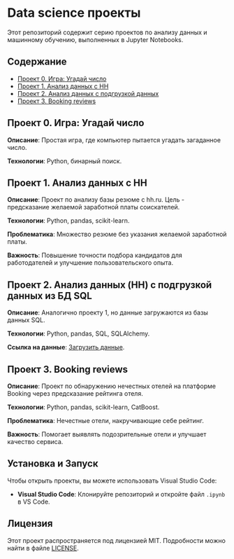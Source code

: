 # Data science проекты

Этот репозиторий содержит серию проектов по анализу данных и машинному обучению, выполненных в Jupyter Notebooks.

## Содержание
- [Проект 0. Игра: Угадай число](#проект-0-игра-угадай-число)
- [Проект 1. Анализ данных с HH](#проект-1-анализ-данных-с-HH)
- [Проект 2. Анализ данных с подгрузкой данных](#проект-2-анализ-данных-(HH)-с-подгрузкой-данных-из-БД-SQL)
- [Проект 3. Booking reviews](#проект-3-booking-reviews)

## Проект 0. Игра: Угадай число
**Описание**: Простая игра, где компьютер пытается угадать загаданное число.

**Технологии**: Python, бинарный поиск.

## Проект 1. Анализ данных с HH
**Описание**: Проект по анализу базы резюме с hh.ru. Цель - предсказание желаемой заработной платы соискателей.

**Технологии**: Python, pandas, scikit-learn.

**Проблематика**: Множество резюме без указания желаемой заработной платы.

**Важность**: Повышение точности подбора кандидатов для работодателей и улучшение пользовательского опыта.

## Проект 2. Анализ данных (HH) с подгрузкой данных из БД SQL
**Описание**: Аналогично проекту 1, но данные загружаются из базы данных SQL.

**Технологии**: Python, pandas, SQL, SQLAlchemy.

**Ссылка на данные**: [Загрузить данные](https://drive.google.com/file/d/1Kb78mAWYKcYlellTGhIjPI-bCcKbGuTn/view?usp=sharing).

## Проект 3. Booking reviews
**Описание**: Проект по обнаружению нечестных отелей на платформе Booking через предсказание рейтинга отеля.

**Технологии**: Python, pandas, scikit-learn, CatBoost.

**Проблематика**: Нечестные отели, накручивающие себе рейтинг.

**Важность**: Помогает выявлять подозрительные отели и улучшает качество сервиса.

## Установка и Запуск
Чтобы открыть проекты, вы можете использовать Visual Studio Code:
- **Visual Studio Code**: Клонируйте репозиторий и откройте файл `.ipynb` в VS Code.

## Лицензия
Этот проект распространяется под лицензией MIT. Подробности можно найти в файле [LICENSE](LICENSE.txt).
